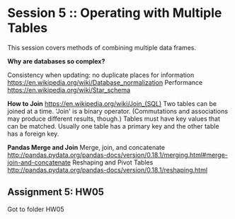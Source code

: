 # Session 5 :: Operating with Multiple Tables
This session covers methods of combining multiple data frames.

**Why are databases so complex?**

Consistency when updating: no duplicate places for information https://en.wikipedia.org/wiki/Database_normalization
Performance https://en.wikipedia.org/wiki/Star_schema


**How to Join**
https://en.wikipedia.org/wiki/Join_(SQL)
Two tables can be joined at a time. 'Join' is a binary operator. (Commutations and associations may produce different results, though.)
Tables must have key values that can be matched. Usually one table has a primary key and the other table has a foreign key.

**Pandas Merge and Join**
Merge, join, and concatenate http://pandas.pydata.org/pandas-docs/version/0.18.1/merging.html#merge-join-and-concatenate
Reshaping and Pivot Tables http://pandas.pydata.org/pandas-docs/version/0.18.1/reshaping.html


## Assignment 5: HW05
Got to folder <a src="HW05">HW05</a>
